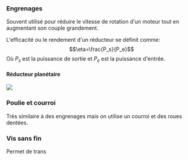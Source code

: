 ### Engrenages
Souvent utilisé pour réduire le vitesse de rotation d'un moteur tout en augmentant son couple grandement.

L'efficacité ou le rendement d'un réducteur se définit comme:
$$\eta=\frac{P_s}{P_e}$$
Où $P_s$ est la puissance de sortie et $P_e$ est la puissance d'entrée.

#### Réducteur planétaire
![](Images/Pasted%20image%2020250603080309.png)
### Poulie et courroi
Très similaire à des engrenages mais on utilise un courroi et des roues dentées.
### Vis sans fin
Permet de trans
